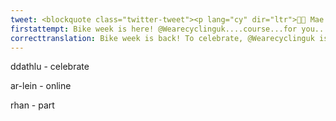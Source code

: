 ```yaml
---
tweet: <blockquote class="twitter-tweet"><p lang="cy" dir="ltr">🚴🏼 Mae Wythnos y Beic yn ôl! 🚴🏼‍♀️ I ddathlu, mae <a href="https://twitter.com/WeAreCyclingUK?ref_src=twsrc%5Etfw">@WeAreCyclingUK</a> yn cynnal cyfres o ddigwyddiadau hwyliog ar-lein i chi gymryd rhan yn lleol ac yn ddiogel yn rhan o’ch ymarfer dyddiol. Am ragor o wybodaeth, ewch i <a href="https://t.co/pOsglIJ9TV">https://t.co/pOsglIJ9TV</a> <a href="https://twitter.com/hashtag/CadwCymrunDdiogel?src=hash&amp;ref_src=twsrc%5Etfw">#CadwCymrunDdiogel</a> <a href="https://t.co/kOiZAhihPj">pic.twitter.com/kOiZAhihPj</a></p>&mdash; Cyngor Caerdydd (@cyngorcaerdydd) <a href="https://twitter.com/cyngorcaerdydd/status/1269162302319857665?ref_src=twsrc%5Etfw">June 6, 2020</a></blockquote> <script async src="https://platform.twitter.com/widgets.js" charset="utf-8"></script>
firstattempt: Bike week is here! @Wearecyclinguk....course...for you....fun...safe... daily practice To..come to orlo.uk/Sbs2r  KeepWalesSafe
correcttranslation: Bike week is back! To celebrate, @Wearecyclinguk is running a series of fun online events for you to take part locally and safely as part of your daily practice. For more information, visit....
---
```

ddathlu - celebrate

ar-lein - online

rhan - part






